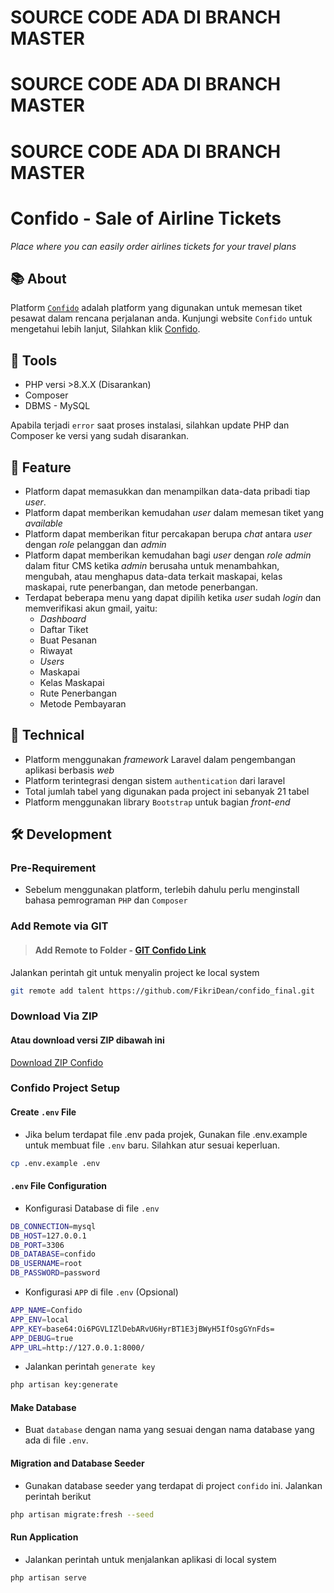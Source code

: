 # SOURCE CODE ADA DI BRANCH MASTER
# SOURCE CODE ADA DI BRANCH MASTER
# SOURCE CODE ADA DI BRANCH MASTER

# Confido - Sale of Airline Tickets

*Place where you can easily order airlines tickets for your travel plans*

## 📚 About
Platform [`Confido`](https://confido.fikridean.my.id/) adalah platform yang digunakan untuk memesan tiket pesawat dalam rencana perjalanan anda.
Kunjungi website `Confido` untuk mengetahui lebih lanjut, Silahkan klik [Confido](https://confido.fikridean.my.id/).

## 🧰 Tools
* PHP versi >8.X.X (Disarankan)
* Composer
* DBMS - MySQL

Apabila terjadi `error` saat proses instalasi, silahkan update PHP dan Composer ke versi yang sudah disarankan.

## 💫 Feature
* Platform dapat memasukkan dan menampilkan data-data pribadi tiap *user*.
* Platform dapat memberikan kemudahan *user* dalam memesan tiket yang *available*
* Platform dapat memberikan fitur percakapan berupa *chat* antara *user* dengan *role* pelanggan dan *admin*
* Platform dapat memberikan kemudahan bagi *user* dengan *role admin* dalam fitur CMS ketika *admin* berusaha untuk menambahkan, mengubah, atau menghapus data-data terkait maskapai, kelas maskapai, rute penerbangan, dan metode penerbangan.
* Terdapat beberapa menu yang dapat dipilih ketika *user* sudah *login* dan memverifikasi akun gmail, yaitu:
  - *Dashboard*
  - Daftar Tiket
  - Buat Pesanan
  - Riwayat
  - *Users*
  - Maskapai
  - Kelas Maskapai
  - Rute Penerbangan
  - Metode Pembayaran

## 📜 Technical
* Platform menggunakan *framework* Laravel dalam pengembangan aplikasi berbasis *web*
* Platform terintegrasi dengan sistem `authentication` dari laravel
* Total jumlah tabel yang digunakan pada project ini sebanyak 21 tabel
* Platform menggunakan library `Bootstrap` untuk bagian *front-end*

## 🛠️ Development
### Pre-Requirement
- Sebelum menggunakan platform, terlebih dahulu perlu menginstall bahasa pemrograman `PHP` dan `Composer`

### Add Remote via GIT
> #### Add Remote to Folder - [GIT Confido Link](https://github.com/FikriDean/confido_final.git)
Jalankan perintah git untuk menyalin project ke local system
```sh
git remote add talent https://github.com/FikriDean/confido_final.git
```

### Download Via ZIP
#### Atau download versi ZIP dibawah ini
[Download ZIP Confido](https://github.com/FikriDean/confido_final/archive/refs/heads/main.zip)

### Confido Project Setup
#### Create `.env` File
- Jika belum terdapat file .env pada projek, Gunakan file .env.example untuk membuat file `.env` baru. Silahkan atur sesuai keperluan.
```sh
cp .env.example .env
```

#### `.env` File Configuration
- Konfigurasi Database di file `.env`

```sh
DB_CONNECTION=mysql
DB_HOST=127.0.0.1
DB_PORT=3306
DB_DATABASE=confido
DB_USERNAME=root
DB_PASSWORD=password
```

- Konfigurasi `APP` di file `.env` (Opsional)

```sh
APP_NAME=Confido
APP_ENV=local
APP_KEY=base64:Oi6PGVLIZlDebARvU6HyrBT1E3jBWyH5IfOsgGYnFds=
APP_DEBUG=true
APP_URL=http://127.0.0.1:8000/
```

- Jalankan perintah `generate key`

```sh
php artisan key:generate
```

#### Make Database
- Buat `database` dengan nama yang sesuai dengan nama database yang ada di file `.env`.

#### Migration and Database Seeder
- Gunakan database seeder yang terdapat di project `confido` ini. Jalankan perintah berikut
```sh
php artisan migrate:fresh --seed
```

#### Run Application
- Jalankan perintah untuk menjalankan aplikasi di local system
```sh
php artisan serve
```
